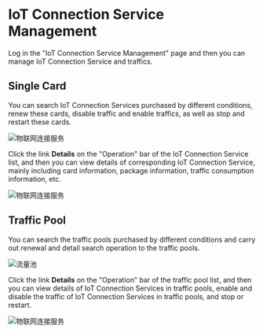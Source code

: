 
# IoT Connection Service Management

Log in the "IoT Connection Service Management" page and then you can manage IoT Connection Service and traffics.

## Single Card

You can search IoT Connection Services purchased by different conditions, renew these cards, disable traffic and enable traffics, as well as stop and restart these cards.

![物联网连接服务](../../../../image/Query-Card-Service/0426-dk1.png)


Click the link **Details** on the "Operation" bar of the IoT Connection Service list, and then you can view details of corresponding IoT Connection Service, mainly including card information, package information, traffic consumption information, etc.

![物联网连接服务](../../../../image/Query-Card-Service/0426-dk2.png)

## Traffic Pool

You can search the traffic pools purchased by different conditions and carry out renewal and detail search operation to the traffic pools.

![流量池](../../../../image/Query-Card-Service/0426-llc1.png)


Click the link **Details** on the "Operation" bar of the traffic pool list, and then you can view details of IoT Connection Services in traffic pools, enable and disable the traffic of IoT Connection Services in traffic pools, and stop or restart.

![物联网连接服务](../../../../image/Query-Card-Service/0426-llc1.png)


